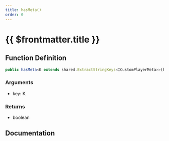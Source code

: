 ```yaml
---
title: hasMeta()
order: 0
---
```


# {{ $frontmatter.title }}

## Function Definition

```ts
public hasMeta<K extends shared.ExtractStringKeys<ICustomPlayerMeta>>(key: K): boolean;
```

### Arguments

* key: K

### Returns

* boolean

## Documentation

<!--@include: ./parts/hasMeta.md-->
